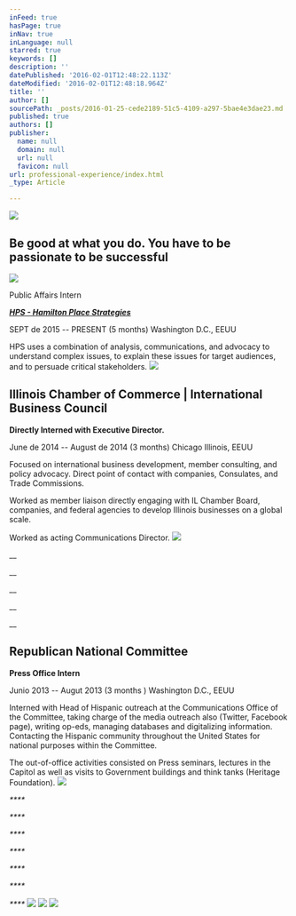 ```yaml
---
inFeed: true
hasPage: true
inNav: true
inLanguage: null
starred: true
keywords: []
description: ''
datePublished: '2016-02-01T12:48:22.113Z'
dateModified: '2016-02-01T12:48:18.964Z'
title: ''
author: []
sourcePath: _posts/2016-01-25-cede2189-51c5-4109-a297-5bae4e3dae23.md
published: true
authors: []
publisher:
  name: null
  domain: null
  url: null
  favicon: null
url: professional-experience/index.html
_type: Article

---
```

![](https://s3-us-west-2.amazonaws.com/the-grid-img/p/17aea73f296d1d2ae35a285240b5f7ede60c06bf.jpg)

## Be good at what you do. You have to be passionate to be successful
![](https://s3-us-west-2.amazonaws.com/the-grid-img/p/2ef168a2e03ed14763db0d77942d97c47c95ccb3.jpg)

Public Affairs Intern

_[**HPS - Hamilton Place Strategies**][0]_

SEPT de 2015 -- PRESENT (5 months)  Washington D.C., EEUU

HPS uses a combination of analysis, communications, and advocacy to understand complex issues, to explain these issues for target audiences, and to persuade critical stakeholders. ![](https://s3-us-west-2.amazonaws.com/the-grid-img/p/0cf97f4cf363caf0e323ce07b55805a3dd480491.png)

## Illinois Chamber of Commerce | International Business Council

**Directly Interned with Executive Director.**

June de 2014 -- August de 2014 (3 months) Chicago Illinois, EEUU

Focused on international business development, member consulting, and policy advocacy. Direct point of contact with companies, Consulates, and Trade Commissions.

Worked as member liaison directly engaging with IL Chamber Board, companies, and federal agencies to develop Illinois businesses on a global scale.

Worked as acting Communications Director.
![](https://s3-us-west-2.amazonaws.com/the-grid-img/p/0307cca4667bb8e9ae0377b2fc1e913353a5cb5a.jpg)

__

__

__

__

__

## Republican National Committee

**Press Office Intern**

Junio 2013 -- Augut 2013 (3 months ) Washington D.C., EEUU

Interned with Head of Hispanic outreach at the Communications Office of the Committee, taking charge of the media outreach also (Twitter, Facebook page), writing op-eds, managing databases and digitalizing information. Contacting the Hispanic community throughout the United States for national purposes within the Committee. 

The out-of-office activities consisted on Press seminars, lectures in the Capitol as well as visits to Government buildings and think tanks (Heritage Foundation).
![](https://s3-us-west-2.amazonaws.com/the-grid-img/p/cc4d8b1a6cfedc9aa8c4f4cc194201a57d2f84cd.png)

_****_

_****_

_****_

_****_

_****_

_****_

_****_
![](https://the-grid-user-content.s3-us-west-2.amazonaws.com/f4ba5dc2-2419-42a8-a8d7-1fd480d7e659.jpg)
![](https://the-grid-user-content.s3-us-west-2.amazonaws.com/8f7c9b48-eb04-4422-982c-f65bb87f2ddc.jpg)
![](https://the-grid-user-content.s3-us-west-2.amazonaws.com/32673172-6bf8-42d6-b529-c7fe26bf07e0.jpg)

[0]: https://thegrid.ai/rcgliv/hamilton-place/